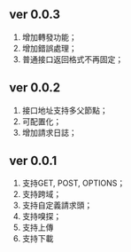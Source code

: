 ## ver 0.0.3

1. 增加轉發功能；
2. 增加錯誤處理；
3. 普通接口返回格式不再固定；

## ver 0.0.2

1. 接口地址支持多父節點；
2. 可配置化；
3. 增加請求日誌；

## ver 0.0.1

1. 支持GET, POST, OPTIONS；
2. 支持跨域；
3. 支持自定義請求頭；
4. 支持嗅探；
5. 支持上傳
6. 支持下載